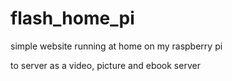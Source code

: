 # flash_home_pi
simple website running at home on my raspberry pi

to server as a video, picture and ebook server
